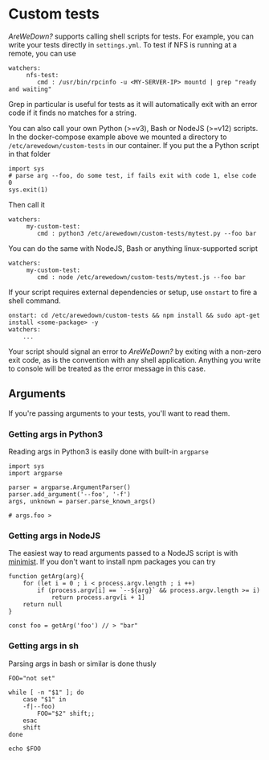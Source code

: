 # Custom tests

*AreWeDown?* supports calling shell scripts for tests. For example, you can write your tests directly in `settings.yml`. To test if NFS is running at a remote, you can use

    watchers:
         nfs-test:
            cmd : /usr/bin/rpcinfo -u <MY-SERVER-IP> mountd | grep "ready and waiting"

Grep in particular is useful for tests as it will automatically exit with an error code if it finds no matches for a string.

You can also call your own Python (>=v3), Bash or NodeJS (>=v12) scripts. In the docker-compose example above we mounted a directory to `/etc/arewedown/custom-tests` in our container. If you put the a Python script in that folder 

    import sys
    # parse arg --foo, do some test, if fails exit with code 1, else code 0
    sys.exit(1)

Then call it

    watchers:
         my-custom-test:
            cmd : python3 /etc/arewedown/custom-tests/mytest.py --foo bar

You can do the same with NodeJS, Bash or anything linux-supported script

    watchers:
         my-custom-test:
            cmd : node /etc/arewedown/custom-tests/mytest.js --foo bar

If your script requires external dependencies or setup, use `onstart` to fire a shell command.

    onstart: cd /etc/arewedown/custom-tests && npm install && sudo apt-get install <some-package> -y
    watchers:
        ...

Your script should signal an error to *AreWeDown?* by exiting with a non-zero exit code, as is the convention with any shell application. Anything you write to console will be treated as the error message in this case.

## Arguments 

If you're passing arguments to your tests, you'll want to read them.

### Getting args in Python3

Reading args in Python3 is easily done with built-in `argparse`

    import sys
    import argparse

    parser = argparse.ArgumentParser()
    parser.add_argument('--foo', '-f')
    args, unknown = parser.parse_known_args()

    # args.foo > 

### Getting args in NodeJS

The easiest way to read arguments passed to a NodeJS script is with [minimist](https://www.npmjs.com/package/minimist). If you don't want to install npm packages you can try

    function getArg(arg){
        for (let i = 0 ; i < process.argv.length ; i ++)
            if (process.argv[i] == `--${arg}` && process.argv.length >= i)
                return process.argv[i + 1]
        return null
    }

    const foo = getArg('foo') // > "bar"

### Getting args in sh

Parsing args in bash or similar is done thusly

    FOO="not set"

    while [ -n "$1" ]; do 
        case "$1" in
        -f|--foo)
            FOO="$2" shift;;
        esac 
        shift
    done

    echo $FOO
    
